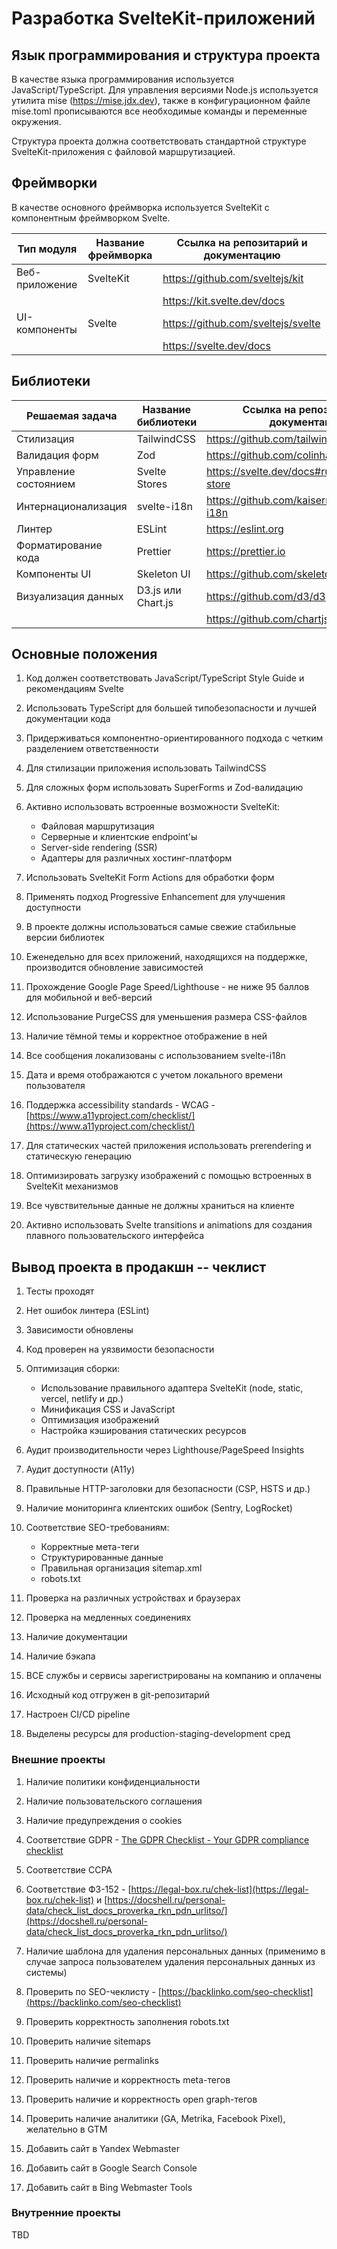 # Разработка SvelteKit-приложений

## Язык программирования и структура проекта

В качестве языка программирования используется JavaScript/TypeScript. Для управления версиями Node.js используется утилита mise (<https://mise.jdx.dev>), также в конфигурационном файле mise.toml прописываются все необходимые команды и переменные окружения.

Структура проекта должна соответствовать стандартной структуре SvelteKit-приложения с файловой маршрутизацией.

## Фреймворки

В качестве основного фреймворка используется SvelteKit с компонентным фреймворком Svelte.

| **Тип модуля**      | **Название фреймворка** | **Ссылка на репозитарий и документацию**                      |
|---------------------|-------------------------|----------------------------------------------------------------|
| Веб-приложение      | SvelteKit              | <https://github.com/sveltejs/kit>                              |
|                     |                         | <https://kit.svelte.dev/docs>                                  |
| UI-компоненты       | Svelte                  | <https://github.com/sveltejs/svelte>                           |
|                     |                         | <https://svelte.dev/docs>                                      |

## Библиотеки

| **Решаемая задача**              | **Название библиотеки** | **Ссылка на репозитарий и документацию**                    |
|----------------------------------|-------------------------|-----------------------------------------------------------------|
| Стилизация                       | TailwindCSS            | <https://github.com/tailwindlabs/tailwindcss>                   |
| Валидация форм                   | Zod                    | <https://github.com/colinhacks/zod>                            |
| Управление состоянием            | Svelte Stores          | <https://svelte.dev/docs#run-time-svelte-store>                |
| Интернационализация              | svelte-i18n            | <https://github.com/kaisermann/svelte-i18n>                    |
| Линтер                           | ESLint                 | <https://eslint.org>                                           |
| Форматирование кода              | Prettier               | <https://prettier.io>                                         |
| Компоненты UI                    | Skeleton UI            | <https://github.com/skeletonlabs/skeleton>                     |
| Визуализация данных              | D3.js или Chart.js     | <https://github.com/d3/d3>                                     |
|                                  |                         | <https://github.com/chartjs/chart.js>                           |

## Основные положения

1. Код должен соответствовать JavaScript/TypeScript Style Guide и рекомендациям Svelte

2. Использовать TypeScript для большей типобезопасности и лучшей документации кода

3. Придерживаться компонентно-ориентированного подхода с четким разделением ответственности

4. Для стилизации приложения использовать TailwindCSS

5. Для сложных форм использовать SuperForms и Zod-валидацию

6. Активно использовать встроенные возможности SvelteKit:
   - Файловая маршрутизация
   - Серверные и клиентские endpoint'ы
   - Server-side rendering (SSR)
   - Адаптеры для различных хостинг-платформ

7. Использовать SvelteKit Form Actions для обработки форм

8. Применять подход Progressive Enhancement для улучшения доступности

9. В проекте должны использоваться самые свежие стабильные версии библиотек

10. Еженедельно для всех приложений, находящихся на поддержке, производится обновление зависимостей

11. Прохождение Google Page Speed/Lighthouse - не ниже 95 баллов для мобильной и веб-версий

12. Использование PurgeCSS для уменьшения размера CSS-файлов

13. Наличие тёмной темы и корректное отображение в ней

14. Все сообщения локализованы с использованием svelte-i18n

15. Дата и время отображаются с учетом локального времени пользователя

16. Поддержка accessibility standards - WCAG - [https://www.a11yproject.com/checklist/](https://www.a11yproject.com/checklist/)

17. Для статических частей приложения использовать prerendering и статическую генерацию

18. Оптимизировать загрузку изображений с помощью встроенных в SvelteKit механизмов

19. Все чувствительные данные не должны храниться на клиенте

20. Активно использовать Svelte transitions и animations для создания плавного пользовательского интерфейса

## Вывод проекта в продакшн -- чеклист

1. Тесты проходят

2. Нет ошибок линтера (ESLint)

3. Зависимости обновлены

4. Код проверен на уязвимости безопасности

5. Оптимизация сборки:
   - Использование правильного адаптера SvelteKit (node, static, vercel, netlify и др.)
   - Минификация CSS и JavaScript
   - Оптимизация изображений
   - Настройка кэширования статических ресурсов

6. Аудит производительности через Lighthouse/PageSpeed Insights

7. Аудит доступности (A11y)

8. Правильные HTTP-заголовки для безопасности (CSP, HSTS и др.)

9. Наличие мониторинга клиентских ошибок (Sentry, LogRocket)

10. Соответствие SEO-требованиям:
    - Корректные мета-теги
    - Структурированные данные
    - Правильная организация sitemap.xml
    - robots.txt

11. Проверка на различных устройствах и браузерах

12. Проверка на медленных соединениях

13. Наличие документации

14. Наличие бэкапа

15. ВСЕ службы и сервисы зарегистрированы на компанию и оплачены

16. Исходный код отгружен в git-репозитарий

17. Настроен CI/CD pipeline

18. Выделены ресурсы для production-staging-development сред

### Внешние проекты

1. Наличие политики конфиденциальности

2. Наличие пользовательского соглашения

3. Наличие предупреждения о cookies

4. Соответствие GDPR - [The GDPR Checklist - Your GDPR compliance checklist](https://gdprchecklist.io)

5. Соответствие CCPA

6. Соответствие ФЗ-152 - [https://legal-box.ru/chek-list](https://legal-box.ru/chek-list) и [https://docshell.ru/personal-data/check_list_docs_proverka_rkn_pdn_urlitso/](https://docshell.ru/personal-data/check_list_docs_proverka_rkn_pdn_urlitso/)

7. Наличие шаблона для удаления персональных данных (применимо в случае запроса пользователем удаления персональных данных из системы)

8. Проверить по SEO-чеклисту - [https://backlinko.com/seo-checklist](https://backlinko.com/seo-checklist)

9. Проверить корректность заполнения robots.txt

10. Проверить наличие sitemaps

11. Проверить наличие permalinks

12. Проверить наличие и корректность meta-тегов

13. Проверить наличие и корректность open graph-тегов

14. Проверить наличие аналитики (GA, Metrika, Facebook Pixel), желательно в GTM

15. Добавить сайт в Yandex Webmaster

16. Добавить сайт в Google Search Console

17. Добавить сайт в Bing Webmaster Tools

### Внутренние проекты

TBD
